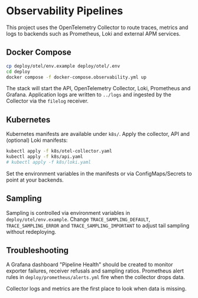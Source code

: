 # Observability Pipelines

This project uses the OpenTelemetry Collector to route traces, metrics and logs
to backends such as Prometheus, Loki and external APM services.

## Docker Compose

```bash
cp deploy/otel/env.example deploy/otel/.env
cd deploy
docker compose -f docker-compose.observability.yml up
```

The stack will start the API, OpenTelemetry Collector, Loki, Prometheus and
Grafana. Application logs are written to `../logs` and ingested by the Collector
via the `filelog` receiver.

## Kubernetes

Kubernetes manifests are available under `k8s/`. Apply the collector, API and
(optional) Loki manifests:

```bash
kubectl apply -f k8s/otel-collector.yaml
kubectl apply -f k8s/api.yaml
# kubectl apply -f k8s/loki.yaml
```

Set the environment variables in the manifests or via ConfigMaps/Secrets to
point at your backends.

## Sampling

Sampling is controlled via environment variables in `deploy/otel/env.example`.
Change `TRACE_SAMPLING_DEFAULT`, `TRACE_SAMPLING_ERROR` and
`TRACE_SAMPLING_IMPORTANT` to adjust tail sampling without redeploying.

## Troubleshooting

A Grafana dashboard "Pipeline Health" should be created to monitor exporter
failures, receiver refusals and sampling ratios. Prometheus alert rules in
`deploy/prometheus/alerts.yml` fire when the collector drops data.

Collector logs and metrics are the first place to look when data is missing.
